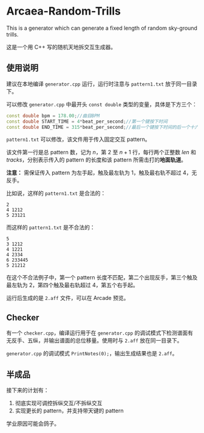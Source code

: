 # Arcaea-Random-Trills

This is a generator which can generate a fixed length of random sky-ground trills.

这是一个用 C++ 写的随机天地拆交互生成器。

## 使用说明

建议在本地编译 `generator.cpp` 运行，运行时注意与 `pattern1.txt` 放于同一目录下。

可以修改 `generator.cpp` 中最开头 `const double` 类型的变量，具体是下方三个：

```cpp
const double bpm = 178.00;//曲目BPM
const double START_TIME = 4*beat_per_second;//第一个键按下时间
const double END_TIME = 315*beat_per_second;//最后一个键按下时间的后一个十六分音符的时间
```

`pattern1.txt` 可以修改，该文件用于传入固定交互 pattern。

该文件第一行是总 pattern 数，记为 $n$，第 $2$ 至 $n+1$ 行，每行两个正整数 $len$ 和 $tracks$，分别表示传入的 pattern 的长度和该 pattern 所需击打的**地面轨道**。

**注意：** 需保证传入 pattern 为左手起，触及最左轨为 $1$，触及最右轨不超过 $4$，无反手。

比如说，这样的 `pattern1.txt` 是合法的：

```
2
4 1212
5 23121
```

而这样的 `pattern1.txt` 是不合法的：

```
5
3 1212
4 1221
4 2334
6 233445
5 21212
```

在这个不合法例子中，第一个 pattern 长度不匹配，第二个出现反手，第三个触及最左轨为 $2$，第四个触及最右轨超过 $4$，第五个右手起。

运行后生成的是 `2.aff` 文件，可以在 Arcade 预览。

## Checker

有一个 `checker.cpp`，编译运行用于在 `generator.cpp` 的调试模式下检测谱面有无反手、五纵，并输出谱面的总位移量。使用时与 `2.aff` 放在同一目录下。

`generator.cpp` 的调试模式 `PrintNotes(0);`，输出生成结果也是 `2.aff`。

## 半成品

接下来的计划有：

1. 彻底实现可调控拆纵交互/不拆纵交互
2. 实现更长的 pattern，并支持带天键的 pattern

学业原因可能会鸽子。
